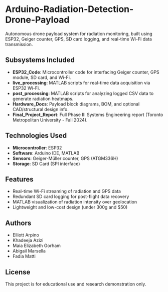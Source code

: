 # Arduino-Radiation-Detection-Drone-Payload

Autonomous drone payload system for radiation monitoring, built using ESP32, Geiger counter, GPS, SD card logging, and real-time Wi-Fi data transmission.

## Subsystems Included
- **ESP32_Code**: Microcontroller code for interfacing Geiger counter, GPS module, SD card, and Wi-Fi.
- **live_processing**: MATLAB scripts for real-time data acquisition via ESP32 Wi-Fi.
- **post_processing**: MATLAB scripts for analyzing logged CSV data to generate radiation heatmaps.
- **Hardware_Docs**: Payload block diagrams, BOM, and optional CAD/structural design info.
- **Final_Project_Report**: Full Phase III Systems Engineering report (Toronto Metropolitan University - Fall 2024).

## Technologies Used
- **Microcontroller**: ESP32
- **Software**: Arduino IDE, MATLAB
- **Sensors**: Geiger-Müller counter, GPS (ATGM336H)
- **Storage**: SD Card (SPI interface)

## Features
- Real-time Wi-Fi streaming of radiation and GPS data
- Redundant SD card logging for post-flight data recovery
- MATLAB visualization of radiation intensity over geolocation
- Lightweight and low-cost design (under 300g and $50)

## Authors
- Elliott Arpino  
- Khadeeja Azizi  
- Maia Elizabeth Gorham  
- Abigail Marsella  
- Fadia Matti

## License
This project is for educational use and research demonstration only.
